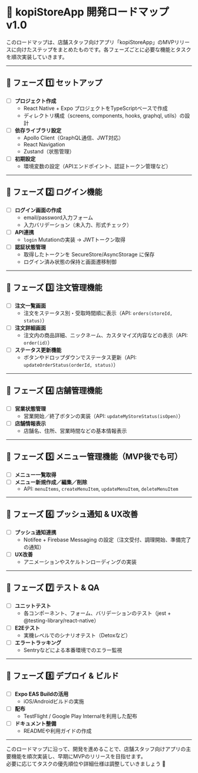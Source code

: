 # 🚀 kopiStoreApp 開発ロードマップ v1.0

このロードマップは、店舗スタッフ向けアプリ「kopiStoreApp」のMVPリリースに向けたステップをまとめたものです。各フェーズごとに必要な機能とタスクを順次実装していきます。

---

## 🎯 フェーズ 1️⃣ セットアップ
- [ ] **プロジェクト作成**  
  - React Native + Expo プロジェクトをTypeScriptベースで作成  
  - ディレクトリ構成（screens, components, hooks, graphql, utils）の設計
- [ ] **依存ライブラリ設定**  
  - Apollo Client（GraphQL通信、JWT対応）
  - React Navigation
  - Zustand（状態管理）
- [ ] **初期設定**  
  - 環境変数の設定（APIエンドポイント、認証トークン管理など）

---

## 🎯 フェーズ 2️⃣ ログイン機能
- [ ] **ログイン画面の作成**
  - email/password入力フォーム
  - 入力バリデーション（未入力、形式チェック）
- [ ] **API連携**
  - `login` Mutationの実装 → JWTトークン取得
- [ ] **認証状態管理**
  - 取得したトークンを SecureStore/AsyncStorage に保存
  - ログイン済み状態の保持と画面遷移制御

---

## 🎯 フェーズ 3️⃣ 注文管理機能
- [ ] **注文一覧画面**
  - 注文をステータス別・受取時間順に表示（API: `orders(storeId, status)`）
- [ ] **注文詳細画面**
  - 注文内の商品詳細、ニックネーム、カスタマイズ内容などの表示（API: `order(id)`）
- [ ] **ステータス更新機能**
  - ボタンやドロップダウンでステータス更新（API: `updateOrderStatus(orderId, status)`）

---

## 🎯 フェーズ 4️⃣ 店舗管理機能
- [ ] **営業状態管理**
  - 営業開始／終了ボタンの実装（API: `updateMyStoreStatus(isOpen)`）
- [ ] **店舗情報表示**
  - 店舗名、住所、営業時間などの基本情報表示

---

## 🎯 フェーズ 5️⃣ メニュー管理機能（MVP後でも可）
- [ ] **メニュー一覧取得**
- [ ] **メニュー新規作成／編集／削除**
  - API: `menuItems`, `createMenuItem`, `updateMenuItem`, `deleteMenuItem`

---

## 🎯 フェーズ 6️⃣ プッシュ通知 & UX改善
- [ ] **プッシュ通知連携**
  - Notifee + Firebase Messaging の設定（注文受付、調理開始、準備完了の通知）
- [ ] **UX改善**
  - アニメーションやスケルトンローディングの実装

---

## 🎯 フェーズ 7️⃣ テスト & QA
- [ ] **ユニットテスト**
  - 各コンポーネント、フォーム、バリデーションのテスト（jest + @testing-library/react-native）
- [ ] **E2Eテスト**
  - 実機レベルでのシナリオテスト（Detoxなど）
- [ ] **エラートラッキング**
  - Sentryなどによる本番環境でのエラー監視

---

## 🎯 フェーズ 8️⃣ デプロイ & ビルド
- [ ] **Expo EAS Buildの活用**
  - iOS/Androidビルドの実施
- [ ] **配布**
  - TestFlight / Google Play Internalを利用した配布
- [ ] **ドキュメント整備**
  - READMEや利用ガイドの作成

---

このロードマップに沿って、開発を進めることで、店舗スタッフ向けアプリの主要機能を順次実装し、早期にMVPのリリースを目指せます。  
必要に応じてタスクの優先順位や詳細仕様は調整していきましょう 🚀
